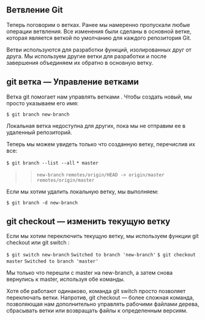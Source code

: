 ## Ветвление Git

Теперь поговорим о ветках. Ранее мы намеренно пропускали любые операции ветвления. Все изменения были сделаны в основной ветке, которая является веткой по умолчанию для каждого репозитория Git.

Ветви используются для разработки функций, изолированных друг от друга. Мы используем другие ветки для разработки и после завершения объединяем их обратно в основную ветку.

## git ветка — Управление ветками

Ветка git помогает нам управлять ветками . Чтобы создать новый, мы просто указываем его имя:

`$ git branch new-branch`

Локальная ветка недоступна для других, пока мы не отправим ее в удаленный репозиторий.

Теперь мы можем увидеть только что созданную ветку, перечислив их все:

`$ git branch --list --all`
`* master`
>>`new-branch`
  `remotes/origin/HEAD -> origin/master`
  `remotes/origin/master`

Если мы хотим удалить локальную ветку, мы выполняем:

`$ git branch -d new-branch`

## git checkout — изменить текущую ветку

Если мы хотим переключить текущую ветку, мы используем функции git checkout или git switch :

`$ git switch new-branch`
`Switched to branch 'new-branch'`
`$ git checkout master`
`Switched to branch 'master'`

Мы только что перешли с master на new-branch, а затем снова вернулись к master, используя обе команды.

Хотя обе работают одинаково, команда git switch просто позволяет переключать ветки. Напротив, git checkout — более сложная команда, позволяющая нам дополнительно управлять рабочими файлами дерева, сбрасывать ветки или возвращать файлы к определенным версиям.